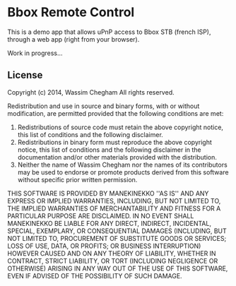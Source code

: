 # Bbox Remote Control

This is a demo app that allows uPnP access to Bbox STB (french ISP), through a web app (right from your browser).

Work in progress...

## License

Copyright (c) 2014, Wassim Chegham
All rights reserved.
  
Redistribution and use in source and binary forms, with or without
modification, are permitted provided that the following conditions are met:  

1. Redistributions of source code must retain the above copyright
   notice, this list of conditions and the following disclaimer.  
2. Redistributions in binary form must reproduce the above copyright
   notice, this list of conditions and the following disclaimer in the
   documentation and/or other materials provided with the distribution.  
3. Neither the name of Wassim Chegham nor the names of its contributors
   may be used to endorse or promote products derived from this software
   without specific prior written permission.  
  
THIS SOFTWARE IS PROVIDED BY MANEKINEKKO ''AS IS'' AND ANY
EXPRESS OR IMPLIED WARRANTIES, INCLUDING, BUT NOT LIMITED TO, THE IMPLIED
WARRANTIES OF MERCHANTABILITY AND FITNESS FOR A PARTICULAR PURPOSE ARE
DISCLAIMED. IN NO EVENT SHALL MANEKINEKKO BE LIABLE FOR ANY
DIRECT, INDIRECT, INCIDENTAL, SPECIAL, EXEMPLARY, OR CONSEQUENTIAL DAMAGES
(INCLUDING, BUT NOT LIMITED TO, PROCUREMENT OF SUBSTITUTE GOODS OR SERVICES;
LOSS OF USE, DATA, OR PROFITS; OR BUSINESS INTERRUPTION) HOWEVER CAUSED AND
ON ANY THEORY OF LIABILITY, WHETHER IN CONTRACT, STRICT LIABILITY, OR TORT
(INCLUDING NEGLIGENCE OR OTHERWISE) ARISING IN ANY WAY OUT OF THE USE OF THIS
SOFTWARE, EVEN IF ADVISED OF THE POSSIBILITY OF SUCH DAMAGE.
